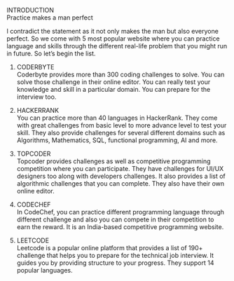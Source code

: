 INTRODUCTION  
Practice makes a man perfect

I contradict the statement as it not only makes the man but also everyone perfect. So we come with 5 most popular website where you can practice language and skills through the different real-life problem that you might run in future. So let’s begin the list.

1. CODERBYTE  
Coderbyte provides more than 300 coding challenges to solve. You can solve those challenge in their online editor. You can really test your knowledge and skill in a particular domain. You can prepare for the interview too.

2. HACKERRANK  
You can practice more than 40 languages in HackerRank. They come with great challenges from basic level to more advance level to test your skill. They also provide challenges for several different domains such as Algorithms, Mathematics, SQL, functional programming, AI and more.

3. TOPCODER  
Topcoder provides challenges as well as competitive programming competition where you can participate. They have challenges for UI/UX designers too along with developers challenges. It also provides a list of algorithmic challenges that you can complete. They also have their own online editor.

4. CODECHEF  
In CodeChef, you can practice different programming language through different challenge and also you can compete in their competition to earn the reward. It is an India-based competitive programming website.

5. LEETCODE  
Leetcode is a popular online platform that provides a list of 190+ challenge that helps you to prepare for the technical job interview. It guides you by providing structure to your progress. They support 14 popular languages.
